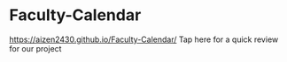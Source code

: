 # Faculty-Calendar 

https://aizen2430.github.io/Faculty-Calendar/ Tap here for a quick review for our project 
